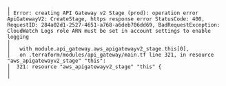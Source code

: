     ╷
    │ Error: creating API Gateway v2 Stage (prod): operation error ApiGatewayV2: CreateStage, https response error StatusCode: 400, RequestID: 284a02d1-2527-4651-a768-a6deb706dd69, BadRequestException: CloudWatch Logs role ARN must be set in account settings to enable logging
    │
    │   with module.api_gateway.aws_apigatewayv2_stage.this[0],
    │   on .terraform/modules/api_gateway/main.tf line 321, in resource "aws_apigatewayv2_stage" "this":
    │  321: resource "aws_apigatewayv2_stage" "this" {
    │
    ╵
